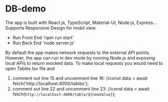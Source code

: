 # DB-demo
The app is built with React.js, TypeScript, Material-UI, Node.js, Express...
Supports Responsive Design for mobil view.

- Run Front End 'npm run start'
- Run Back End 'node server.js'

By default the app makes network requests to the external API points.
However, the app can run in dev mode by running Node.js and exposing local
APIs to return mocked data. To make local requests you would need to open
Tables.tsx file and
1) comment out line 15 and uncomment line 16:
   //const data = await fetch('http://localhost:4000/tables');
2) comment out line 22 and uncomment line 23:
   //const data = await fetch(`http://localhost:4000/table/${newValue}`);
